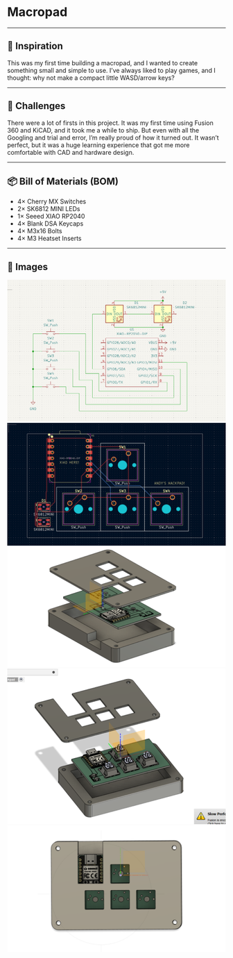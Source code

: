 # Macropad
---

## 🧠 Inspiration
This was my first time building a macropad, and I wanted to create something small and simple to use. I’ve always liked to play games, and I thought: why not make a compact little WASD/arrow keys? 

---

## 🚧 Challenges
There were a lot of firsts in this project. It was my first time using Fusion 360 and KiCAD, and it took me a while to ship. But even with all the Googling and trial and error, I’m really proud of how it turned out. It wasn’t perfect, but it was a huge learning experience that got me more comfortable with CAD and hardware design.

---

## 📦 Bill of Materials (BOM)
- 4× Cherry MX Switches  
- 2× SK6812 MINI LEDs  
- 1× Seeed XIAO RP2040  
- 4× Blank DSA Keycaps  
- 4× M3x16 Bolts  
- 4× M3 Heatset Inserts

---

## 📸 Images

![schematic](folder/schematic.png)  
![board](folder/board.png)  
![cad](folder/cad.png)
![new](folder/new.png)
![topnew](folder/topview.png)
